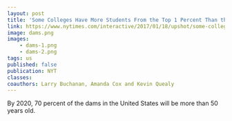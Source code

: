 ```yaml
---
layout: post
title: 'Some Colleges Have More Students From the Top 1 Percent Than the Bottom 60. Find Yours.'
link: https://www.nytimes.com/interactive/2017/01/18/upshot/some-colleges-have-more-students-from-the-top-1-percent-than-the-bottom-60.html
image: dams.png
images:
    - dams-1.png
    - dams-2.png
tags: us
published: false
publication: NYT
classes:
coauthors: Larry Buchanan, Amanda Cox and Kevin Quealy
---
```


By 2020, 70 percent of the dams in the United States will be more than 50 years old.

